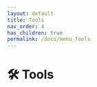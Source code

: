 ```yaml
---
layout: default
title: Tools
nav_order: 4
has_children: true
permalink: /docs/menu_Tools
---
```


# 🛠️ Tools
